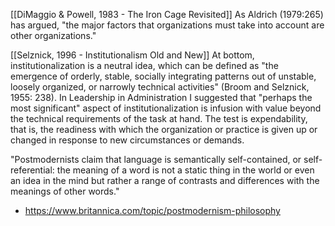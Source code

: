 
[[DiMaggio & Powell, 1983 - The Iron Cage Revisited]]
As Aldrich (1979:265) has argued, "the major factors that organizations must take into account are other organizations."

[[Selznick, 1996 - Institutionalism Old and New]]
At bottom, institutionalization is a neutral idea, which can be defined as "the emergence of orderly, stable, socially integrating patterns out of unstable, loosely organized, or narrowly technical activities" (Broom and Selznick, 1955: 238). In Leadership in Administration I suggested that "perhaps the most significant" aspect of institutionalization is infusion with value beyond the technical requirements of the task at hand. The test is expendability, that is, the readiness with which the organization or practice is given up or changed in response to new circumstances or demands.


"Postmodernists claim that language is semantically self-contained, or self-referential: the meaning of a word is not a static thing in the world or even an idea in the mind but rather a range of contrasts and differences with the meanings of other words."
- https://www.britannica.com/topic/postmodernism-philosophy